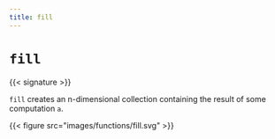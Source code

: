 ```yaml
---
title: fill
---
```


# `fill`

{{< signature >}}

`fill` creates an n-dimensional collection containing the result of some computation `a`.

{{< figure src="images/functions/fill.svg" >}}
